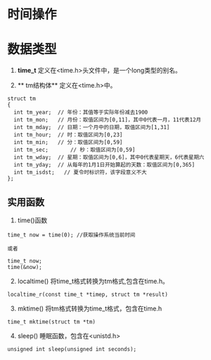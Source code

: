 # 时间操作

# 数据类型

1. **time_t**
定义在<time.h>头文件中，是一个long类型的别名。

2. ** tm结构体** 
定义在<time.h>中。
```
struct tm
{
  int tm_year;	// 年份：其值等于实际年份减去1900
  int tm_mon;	// 月份：取值区间为[0,11]，其中0代表一月，11代表12月
  int tm_mday;	// 日期：一个月中的日期，取值区间为[1,31]
  int tm_hour; 	// 时：取值区间为[0,23]
  int tm_min;	// 分：取值区间为[0,59]
  int tm_sec;     	// 秒：取值区间为[0,59]
  int tm_wday;	// 星期：取值区间为[0,6]，其中0代表星期天，6代表星期六
  int tm_yday;	// 从每年的1月1日开始算起的天数：取值区间为[0,365] 
  int tm_isdst;   // 夏令时标识符，该字段意义不大
};

```


## 实用函数

1. time()函数

```
time_t now = time(0); //获取操作系统当前时间

或者

time_t now;
time(&now);
```

2. localtime()
将time_t格式转换为tm格式,包含在time.h。

```
localtime_r(const time_t *timep, struct tm *result)
```

3. mktime()
将tm格式转换为time_t格式，包含在time.h

```
time_t mktime(struct tm *tm)
```

4. sleep()
睡眠函数，包含在<unistd.h>

```
unsigned int sleep(unsigned int seconds);

```